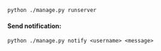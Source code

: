     python ./manage.py runserver
    
#### Send notification:
    python ./manage.py notify <username> <message>
